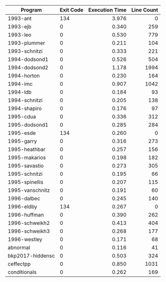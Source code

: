 | Program | Exit Code | Execution Time | Line Count |
| ------- |:--------- | --------------:| ----------:|
| 1993-ant | 134 | 3.976 |        0 |
| 1993-ejb | 0 | 0.340 |      259 |
| 1993-leo | 0 | 0.530 |      779 |
| 1993-plummer | 0 | 0.211 |      104 |
| 1993-schnitzi | 0 | 0.333 |      221 |
| 1994-dodsond1 | 0 | 0.526 |      504 |
| 1994-dodsond2 | 0 | 1.178 |     1994 |
| 1994-horton | 0 | 0.230 |      164 |
| 1994-imc | 0 | 0.907 |     1042 |
| 1994-ldb | 0 | 0.184 |       93 |
| 1994-schnitzi | 0 | 0.205 |      138 |
| 1994-shapiro | 0 | 0.176 |       97 |
| 1995-cdua | 0 | 0.336 |      312 |
| 1995-dodsond1 | 0 | 0.285 |      284 |
| 1995-esde | 134 | 0.260 |        0 |
| 1995-garry | 0 | 0.316 |      273 |
| 1995-heathbar | 0 | 0.257 |      156 |
| 1995-makarios | 0 | 0.198 |      182 |
| 1995-savastio | 0 | 0.273 |      305 |
| 1995-schnitzi | 0 | 0.195 |       66 |
| 1995-spinellis | 0 | 0.207 |      115 |
| 1995-vanschnitz | 0 | 0.191 |       60 |
| 1996-dalbec | 0 | 0.245 |      140 |
| 1996-eldby | 134 | 0.267 |        0 |
| 1996-huffman | 0 | 0.390 |      262 |
| 1996-schweikh2 | 0 | 0.413 |      404 |
| 1996-schweikh3 | 0 | 0.268 |      177 |
| 1996-westley | 0 | 0.171 |       68 |
| abnormal | 0 | 0.116 |       41 |
| bkp2017-hiddensc | 0 | 0.503 |      324 |
| ceffectpp | 0 | 0.850 |     1031 |
| conditionals | 0 | 0.262 |      169 |
